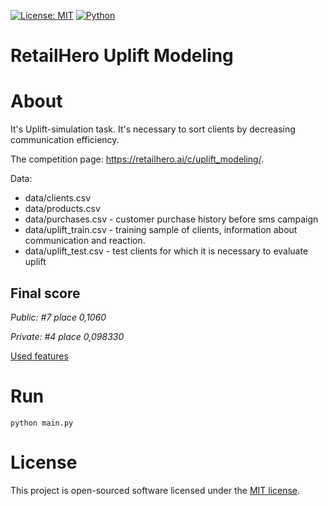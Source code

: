 [![License: MIT](https://img.shields.io/badge/License-MIT-yellow.svg)](https://github.com/rugleb/surname-detection/blob/master/LICENSE)
[![Python](https://img.shields.io/badge/Python-3.7%20%7C%203.8-green)](https://www.python.org/)

RetailHero Uplift Modeling
==========================

# About
It's Uplift-simulation task. It's necessary to sort clients by decreasing communication efficiency.

The competition page: https://retailhero.ai/c/uplift_modeling/.

Data:
- data/clients.csv
- data/products.csv
- data/purchases.csv - customer purchase history before sms campaign
- data/uplift_train.csv - training sample of clients, information about communication and reaction.
- data/uplift_test.csv - test clients for which it is necessary to evaluate uplift

## Final score

*Public: #7 place 0,1060*

*Private: #4 place 0,098330*

[Used features](https://github.com/feldlime/X5RetailHeroUplift/wiki/Features)

# Run

```python main.py```

# License

This project is open-sourced software licensed under the [MIT license](https://github.com/feldlime/X5RetailHeroUplift/blob/master/LICENSE).
